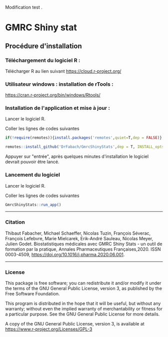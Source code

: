 Modification test .

# GMRC Shiny stat

## Procédure d'installation

### Téléchargement du logiciel R :

Télécharger R au lien suivant https://cloud.r-project.org/

### Utilisateur windows : installation de rTools :

https://cran.r-project.org/bin/windows/Rtools/

### Installation de l'application et mise à jour :

Lancer le logiciel R.

Coller les lignes de codes suivantes 
```r
if(!require(remotes)){install.packages('remotes',quiet=T,dep = FALSE)}

remotes::install_github('DrFabach/GmrcShinyStats',dep = T, INSTALL_opts = c('--no-lock'))  

```
Appuyer sur "entrée", après quelques minutes d'installation le logiciel devrait pouvoir être lancé.

### Lancement du logiciel 

Lancer le logiciel R.

Coller les lignes de codes suivantes 
```r
GmrcShinyStats::run_app()
```


---
### Citation

Thibaut Fabacher, Michael Schaeffer, Nicolas Tuzin, François Séverac, François Lefebvre, Marie Mielcarek, Erik-André Sauleau, Nicolas Meyer, Julien Godet. Biostatistiques médicales avec GMRC Shiny Stats - un outil de formation par la pratique, Annales Pharmaceutiques Françaises,2020.
ISSN 0003-4509, https://doi.org/10.1016/j.pharma.2020.06.001.

---
### License

This package is free software; you can redistribute it and/or modify it
under the terms of the GNU General Public License, version 3, as
published by the Free Software Foundation.

This program is distributed in the hope that it will be useful, but
without any warranty; without even the implied warranty of
merchantability or fitness for a particular purpose.  See the GNU
General Public License for more details.

A copy of the GNU General Public License, version 3, is available at
<https://www.r-project.org/Licenses/GPL-3>


